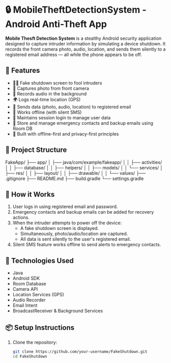 # 🔒 MobileTheftDetectionSystem - Android Anti-Theft App

**Mobile Thesft Detection System** is a stealthy Android security application designed to capture intruder information by simulating a device shutdown. It records the front camera photo, audio, location, and sends them silently to a registered email address — all while the phone appears to be off.

## 🚀 Features

- 🕵️‍♂️ Fake shutdown screen to fool intruders
- 📸 Captures photo from front camera
- 🎤 Records audio in the background
- 🌍 Logs real-time location (GPS)
- 📧 Sends data (photo, audio, location) to registered email
- 📱 Works offline (with silent SMS)
- 👤 Maintains session login to manage user data
- 📇 Store and manage emergency contacts and backup emails using Room DB
- 🔐 Built with offline-first and privacy-first principles

## 📂 Project Structure
FakeApp/
├── app/
│ ├── java/com/example/fakeapp/
│ │ ├── activities/
│ │ ├── database/
│ │ ├── helpers/
│ │ ├── models/
│ │ └── services/
│ ├── res/
│ │ ├── layout/
│ │ ├── drawable/
│ │ └── values/
├── .gitignore
├── README.md
├── build.gradle
└── settings.gradle


## 🧪 How it Works

1. User logs in using registered email and password.
2. Emergency contacts and backup emails can be added for recovery actions.
3. When the intruder attempts to power off the device:
   - A fake shutdown screen is displayed.
   - Simultaneously, photo/audio/location are captured.
   - All data is sent silently to the user's registered email.
4. Silent SMS feature works offline to send alerts to emergency contacts.

## 🔧 Technologies Used

- Java
- Android SDK
- Room Database
- Camera API
- Location Services (GPS)
- Audio Recorder
- Email Intent
- BroadcastReceiver & Background Services

## 📦 Setup Instructions

1. Clone the repository:
   ```bash
   git clone https://github.com/your-username/FakeShutdown.git
   cd FakeShutdown
